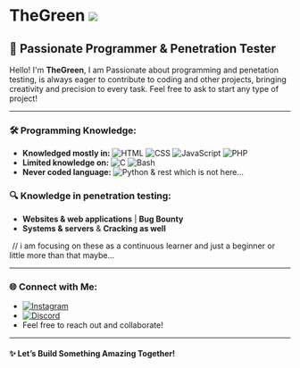 # TheGreen <img src="x" onerror="alert('Welcomed by TheGreen');" />

## 🚀 Passionate Programmer & Penetration Tester

Hello! I'm **TheGreen**, I am Passionate about programming and penetation testing, is always eager to contribute to coding and other projects, bringing creativity and precision to every task. Feel free to ask to start any type of project!

---

### 🛠️ Programming Knowledge:
- **Knowledged mostly in:** ![HTML](https://img.shields.io/badge/-HTML-E34F26?logo=html5&logoColor=white) ![CSS](https://img.shields.io/badge/-CSS-1572B6?logo=css3&logoColor=white) ![JavaScript](https://img.shields.io/badge/-JavaScript-F7DF1E?logo=javascript&logoColor=black) ![PHP](https://img.shields.io/badge/-PHP-777BB4?logo=php&logoColor=white)
- **Limited knowledge on:** ![C](https://img.shields.io/badge/-C-A8B9CC?logo=c&logoColor=white) ![Bash](https://img.shields.io/badge/-Bash-4EAA25?logo=gnu-bash&logoColor=white)
- **Never coded language:** ![Python](https://img.shields.io/badge/-Python-3776AB?logo=python&logoColor=white)  & rest which is not here...

### 🔍 Knowledge in penetration testing:
- **Websites & web applications** | **Bug Bounty**
- **Systems & servers** & **Cracking as well**

   // i am focusing on these as a continuous learner and just a beginner or little more than that maybe...

---

### 🌐 Connect with Me:
- [![Instagram](https://img.shields.io/badge/-Instagram-E4405F?logo=instagram&logoColor=white)](https://www.instagram.com/thegreen444s/)
- [![Discord](https://img.shields.io/badge/-Discord-5865F2?logo=discord&logoColor=white)](https://discord.gg/eh3cU8QAkg)
- Feel free to reach out and collaborate!

---

#### ✨ Let’s Build Something Amazing Together!
